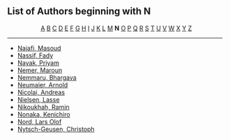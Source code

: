 <h2>List of Authors beginning with N</h2>
<p style="text-align:center"><a href="authors_A.html">A</a>&nbsp;<a href="authors_B.html">B</a>&nbsp;<a href="authors_C.html">C</a>&nbsp;<a href="authors_D.html">D</a>&nbsp;<a href="authors_E.html">E</a>&nbsp;<a href="authors_F.html">F</a>&nbsp;<a href="authors_G.html">G</a>&nbsp;<a href="authors_H.html">H</a>&nbsp;<a href="authors_I.html">I</a>&nbsp;<a href="authors_J.html">J</a>&nbsp;<a href="authors_K.html">K</a>&nbsp;<a href="authors_L.html">L</a>&nbsp;<a href="authors_M.html">M</a>&nbsp;<b>N</b>&nbsp;<a href="authors_O.html">O</a>&nbsp;<a href="authors_P.html">P</a>&nbsp;<a href="authors_Q.html">Q</a>&nbsp;<a href="authors_R.html">R</a>&nbsp;<a href="authors_S.html">S</a>&nbsp;<a href="authors_T.html">T</a>&nbsp;<a href="authors_U.html">U</a>&nbsp;<a href="authors_V.html">V</a>&nbsp;<a href="authors_W.html">W</a>&nbsp;<a href="authors_X.html">X</a>&nbsp;<a href="authors_Y.html">Y</a>&nbsp;<a href="authors_Z.html">Z</a>&nbsp;</p>
<hr width="98%" />
<ul class="authors_list">
<li><a href="author_190.html">Najafi, Masoud</a></li><li><a href="author_191.html">Nassif, Fady</a></li><li><a href="author_192.html">Nayak, Priyam</a></li><li><a href="author_193.html">Nemer, Maroun</a></li><li><a href="author_194.html">Nemmaru, Bhargava</a></li><li><a href="author_195.html">Neumaier, Arnold</a></li><li><a href="author_196.html">Nicolai, Andreas</a></li><li><a href="author_197.html">Nielsen, Lasse</a></li><li><a href="author_198.html">Nikoukhah, Ramin</a></li><li><a href="author_199.html">Nonaka, Kenichiro</a></li><li><a href="author_200.html">Nord, Lars Olof</a></li><li><a href="author_201.html">Nytsch-Geusen, Christoph</a></li></ul>